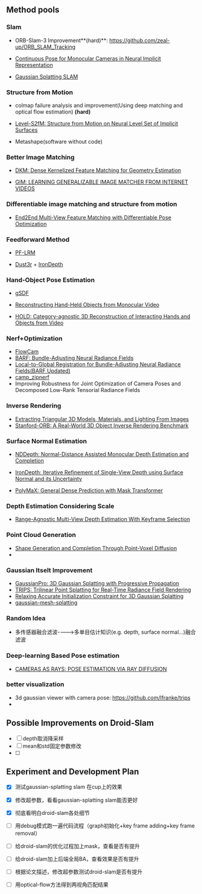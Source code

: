 ## Method pools

### Slam

* ORB-Slam-3 Improvement**(hard)**: https://github.com/zeal-up/ORB_SLAM_Tracking

* [Continuous Pose for Monocular Cameras in Neural Implicit Representation](https://github.com/qimaqi/Continuous-Pose-in-NeRF)
* [Gaussian Splatting SLAM](https://github.com/muskie82/MonoGS)

### Structure from Motion

* colmap failure analysis and improvement(Using deep matching and optical flow estimation) **(hard)**

* [Level-S2fM: Structure from Motion on Neural Level Set of Implicit Surfaces](https://github.com/henry123-boy/Level-S2FM_official)

* Metashape(software without code)

### Better Image Matching

* [DKM: Dense Kernelized Feature Matching for Geometry Estimation](https://github.com/Parskatt/DKM)

* [GIM: LEARNING GENERALIZABLE IMAGE MATCHER FROM INTERNET VIDEOS](https://github.com/xuelunshen/gim)

### Differentiable image matching and structure from motion

* [End2End Multi-View Feature Matching with Differentiable Pose Optimization](https://github.com/barbararoessle/e2e_multi_view_matching)

### Feedforward Method

* [PF-LRM](https://totoro97.github.io/pf-lrm/)

* [Dust3r](https://github.com/naver/dust3r) + [IronDepth](https://github.com/baegwangbin/IronDepth)

### Hand-Object Pose Estimation

* [gSDF](https://github.com/zerchen/gSDF)
* [Reconstructing Hand-Held Objects from Monocular Video](https://github.com/dihuangdh/HHOR)

* [HOLD: Category-agnostic 3D Reconstruction of Interacting Hands and Objects from Video](https://github.com/zc-alexfan/hold)

### Nerf+Optimization

* [FlowCam](https://github.com/cameronosmith/FlowCam)
* [BARF: Bundle-Adjusting Neural Radiance Fields](https://github.com/chenhsuanlin/bundle-adjusting-NeRF)
* [Local-to-Global Registration for Bundle-Adjusting Neural Radiance Fields(BARF Updated)](https://github.com/rover-xingyu/L2G-NeRF)
* [camp_zipnerf](https://github.com/jonbarron/camp_zipnerf)
* Improving Robustness for Joint Optimization of Camera Poses and Decomposed Low-Rank Tensorial Radiance Fields

### Inverse Rendering

* [Extracting Triangular 3D Models, Materials, and Lighting From Images](https://github.com/NVlabs/nvdiffrec)
* [Stanford-ORB: A Real-World 3D Object Inverse Rendering Benchmark](https://github.com/StanfordORB/Stanford-ORB?tab=readme-ov-file)

### Surface Normal Estimation

* [NDDepth: Normal-Distance Assisted Monocular Depth Estimation and Completion](https://github.com/ShuweiShao/NDDepth)

* [IronDepth: Iterative Refinement of Single-View Depth using Surface Normal and its Uncertainty](https://github.com/baegwangbin/IronDepth)
* [PolyMaX: General Dense Prediction with Mask Transformer](https://github.com/google-research/deeplab2)

### Depth Estimation Considering Scale

* [Range-Agnostic Multi-View Depth Estimation With Keyframe Selection](https://github.com/andreaconti/ramdepth?tab=readme-ov-file)

### Point Cloud Generation

* [Shape Generation and Completion Through Point-Voxel Diffusion](https://github.com/alexzhou907/PVD)
* 

### Gaussian Itselt Improvement

* [GaussianPro: 3D Gaussian Splatting with Progressive Propagation](https://github.com/kcheng1021/GaussianPro)
* [TRIPS: Trilinear Point Splatting for Real-Time Radiance Field Rendering](https://github.com/lfranke/trips)
* [Relaxing Accurate Initialization Constraint for 3D Gaussian Splatting](https://github.com/KU-CVLAB/RAIN-GS)
* [gaussian-mesh-splatting](https://github.com/waczjoan/gaussian-mesh-splatting)

### Random Idea

* 多传感器融合滤波---->多单目估计知识(e.g. depth, surface normal...)融合滤波

### Deep-learning Based Pose estimation

* [CAMERAS AS RAYS: POSE ESTIMATION VIA RAY DIFFUSION](https://github.com/jasonyzhang/RayDiffusion)

### better visualization

* 3d gaussian viewer with camera pose: https://github.com/lfranke/trips
* 

## Possible Improvements on Droid-Slam

- [ ] depth取消降采样
- [ ] mean和std固定参数修改
- [ ] 

## Experiment and Development Plan

- [x] 测试gaussian-splatting slam 在cup上的效果
- [x] 修改超参数，看看gaussian-splatting slam能否更好
- [x] 彻底看明白droid-slam各处细节
- [ ] 用debug模式跑一遍代码流程（graph初始化+key frame adding+key frame removal）
- [ ] 给droid-slam的优化过程加上mask，查看是否有提升
- [ ] 给droid-slam加上后端全局BA，查看效果是否有提升
- [ ] 根据论文描述，修改超参数测试droid-slam是否有提升
- [ ] 用optical-flow方法得到两视角匹配结果





